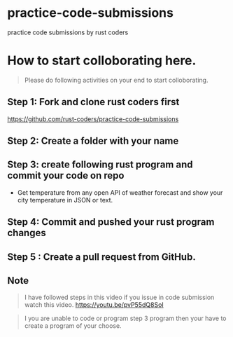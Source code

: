 # practice-code-submissions
practice code submissions by rust coders

# How to start colloborating here. 
> Please do following activities on your end to start colloborating.

## Step 1: Fork and clone rust coders first
 https://github.com/rust-coders/practice-code-submissions

## Step 2: Create a folder with your name

## Step 3: create following rust program and commit your code on repo
- Get temperature from any open API of weather forecast and show your city temperature in JSON or text.

## Step 4: Commit and pushed your rust program changes


## Step 5 : Create a pull request from GitHub.

## Note
> I have followed steps in this video if you issue in code submission watch this video.
> https://youtu.be/pvP55dQ8SoI
 
> I you are unable to code or program step 3 program then your have to create a program of your choose.
